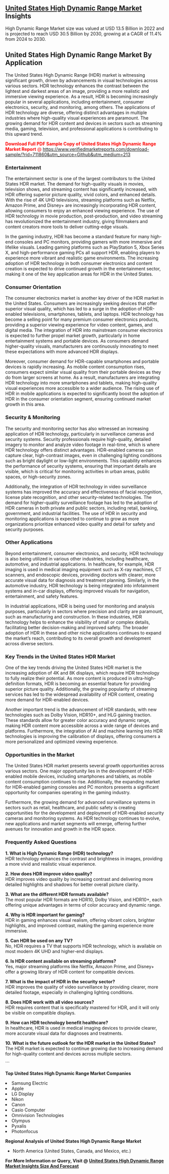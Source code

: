 <h2><a href="https://www.verifiedmarketreports.com/download-sample/?rid=711860&amp;utm_source=Github&amp;utm_medium=213" target="_blank">United States High Dynamic Range Market</a> Insights</h2><p>High Dynamic Range Market size was valued at USD 13.5 Billion in 2022 and is projected to reach USD 30.5 Billion by 2030, growing at a CAGR of 11.4% from 2024 to 2030.</p><p><h2>United States High Dynamic Range Market By Application</h2><p>The United States High Dynamic Range (HDR) market is witnessing significant growth, driven by advancements in visual technologies across various sectors. HDR technology enhances the contrast between the lightest and darkest areas of an image, providing a more realistic and immersive viewing experience. As a result, HDR is becoming increasingly popular in several applications, including entertainment, consumer electronics, security, and monitoring, among others. The applications of HDR technology are diverse, offering distinct advantages in multiple industries where high-quality visual experiences are paramount. The growing demand for HDR content and devices in sectors such as streaming media, gaming, television, and professional applications is contributing to this upward trend.</p><p><p><span class=""><span style="color: #ff0000;"><strong>Download Full PDF Sample Copy of United States High Dynamic Range Market Report</strong> @ </span><a href="https://www.verifiedmarketreports.com/download-sample/?rid=711860&amp;utm_source=Github&amp;utm_medium=213" target="_blank">https://www.verifiedmarketreports.com/download-sample/?rid=711860&amp;utm_source=Github&amp;utm_medium=213</a></span></p></p><h3>Entertainment</h3><p>The entertainment sector is one of the largest contributors to the United States HDR market. The demand for high-quality visuals in movies, television shows, and streaming content has significantly increased, with HDR offering superior picture quality, vivid colors, and enhanced details. With the rise of 4K UHD televisions, streaming platforms such as Netflix, Amazon Prime, and Disney+ are increasingly incorporating HDR content, allowing consumers to enjoy an enhanced viewing experience. The use of HDR technology in movie production, post-production, and video streaming has revolutionized the entertainment industry, giving filmmakers and content creators more tools to deliver cutting-edge visuals.</p><p>In the gaming industry, HDR has become a standard feature for many high-end consoles and PC monitors, providing gamers with more immersive and lifelike visuals. Leading gaming platforms such as PlayStation 5, Xbox Series X, and high-performance gaming PCs all support HDR, enabling players to experience more vibrant and realistic game environments. The increasing adoption of HDR technology in both consumer electronics and content creation is expected to drive continued growth in the entertainment sector, making it one of the key application areas for HDR in the United States.</p><h3>Consumer Orientation</h3><p>The consumer electronics market is another key driver of the HDR market in the United States. Consumers are increasingly seeking devices that offer superior visual quality, which has led to a surge in the adoption of HDR-enabled televisions, smartphones, tablets, and laptops. HDR technology has become a selling point for many premium consumer electronics products, providing a superior viewing experience for video content, games, and digital media. The integration of HDR into mainstream consumer electronics is expected to further propel market growth, particularly in home entertainment systems and portable devices. As consumers demand higher-quality visuals, manufacturers are continuously innovating to meet these expectations with more advanced HDR displays.</p><p>Moreover, consumer demand for HDR-capable smartphones and portable devices is rapidly increasing. As mobile content consumption rises, consumers expect similar visual quality from their portable devices as they do from larger screens at home. As a result, manufacturers are integrating HDR technology into more smartphones and tablets, making high-quality visual experiences more accessible to a wider audience. The rising use of HDR in mobile applications is expected to significantly boost the adoption of HDR in the consumer orientation segment, ensuring continued market growth in this area.</p><h3>Security & Monitoring</h3><p>The security and monitoring sector has also witnessed an increasing application of HDR technology, particularly in surveillance cameras and security systems. Security professionals require high-quality, detailed imagery to monitor and analyze video footage in real-time, which is where HDR technology offers distinct advantages. HDR-enabled cameras can capture clear, high-contrast images, even in challenging lighting conditions such as bright daylight or low-light environments. This capability enhances the performance of security systems, ensuring that important details are visible, which is critical for monitoring activities in urban areas, public spaces, or high-security zones.</p><p>Additionally, the integration of HDR technology in video surveillance systems has improved the accuracy and effectiveness of facial recognition, license plate recognition, and other security-related technologies. The demand for higher-quality surveillance footage has led to the adoption of HDR cameras in both private and public sectors, including retail, banking, government, and industrial facilities. The use of HDR in security and monitoring applications is expected to continue to grow as more organizations prioritize enhanced video quality and detail for safety and security purposes.</p><h3>Other Applications</h3><p>Beyond entertainment, consumer electronics, and security, HDR technology is also being utilized in various other industries, including healthcare, automotive, and industrial applications. In healthcare, for example, HDR imaging is used in medical imaging equipment such as X-ray machines, CT scanners, and endoscopic devices, providing doctors with clearer, more accurate visual data for diagnosis and treatment planning. Similarly, in the automotive industry, HDR technology is being integrated into infotainment systems and in-car displays, offering improved visuals for navigation, entertainment, and safety features.</p><p>In industrial applications, HDR is being used for monitoring and analysis purposes, particularly in sectors where precision and clarity are paramount, such as manufacturing and construction. In these industries, HDR technology helps to enhance the visibility of small or complex details, facilitating better decision-making and improved safety. The broader adoption of HDR in these and other niche applications continues to expand the market’s reach, contributing to its overall growth and development across diverse sectors.</p><h3>Key Trends in the United States HDR Market</h3><p>One of the key trends driving the United States HDR market is the increasing adoption of 4K and 8K displays, which require HDR technology to fully realize their potential. As more content is produced in ultra-high-definition formats, HDR is becoming an essential feature for providing superior picture quality. Additionally, the growing popularity of streaming services has led to the widespread availability of HDR content, creating more demand for HDR-enabled devices.</p><p>Another important trend is the advancement of HDR standards, with new technologies such as Dolby Vision, HDR10+, and HLG gaining traction. These standards allow for greater color accuracy and dynamic range, making HDR content more accessible across a wide range of devices and platforms. Furthermore, the integration of AI and machine learning into HDR technologies is improving the calibration of displays, offering consumers a more personalized and optimized viewing experience.</p><h3>Opportunities in the Market</h3><p>The United States HDR market presents several growth opportunities across various sectors. One major opportunity lies in the development of HDR-enabled mobile devices, including smartphones and tablets, as mobile content consumption continues to rise. Additionally, the expanding market for HDR-enabled gaming consoles and PC monitors presents a significant opportunity for companies operating in the gaming industry.</p><p>Furthermore, the growing demand for advanced surveillance systems in sectors such as retail, healthcare, and public safety is creating opportunities for the development and deployment of HDR-enabled security cameras and monitoring systems. As HDR technology continues to evolve, new applications and market segments will emerge, offering further avenues for innovation and growth in the HDR space.</p><h3>Frequently Asked Questions</h3><p><strong>1. What is High Dynamic Range (HDR) technology?</strong><br>HDR technology enhances the contrast and brightness in images, providing a more vivid and realistic visual experience.</p><p><strong>2. How does HDR improve video quality?</strong><br>HDR improves video quality by increasing contrast and delivering more detailed highlights and shadows for better overall picture clarity.</p><p><strong>3. What are the different HDR formats available?</strong><br>The most popular HDR formats are HDR10, Dolby Vision, and HDR10+, each offering unique advantages in terms of color accuracy and dynamic range.</p><p><strong>4. Why is HDR important for gaming?</strong><br>HDR in gaming enhances visual realism, offering vibrant colors, brighter highlights, and improved contrast, making the gaming experience more immersive.</p><p><strong>5. Can HDR be used on any TV?</strong><br>No, HDR requires a TV that supports HDR technology, which is available on most modern 4K UHD and higher-end displays.</p><p><strong>6. Is HDR content available on streaming platforms?</strong><br>Yes, major streaming platforms like Netflix, Amazon Prime, and Disney+ offer a growing library of HDR content for compatible devices.</p><p><strong>7. What is the impact of HDR in the security sector?</strong><br>HDR improves the quality of video surveillance by providing clearer, more detailed footage, especially in challenging lighting conditions.</p><p><strong>8. Does HDR work with all video sources?</strong><br>HDR requires content that is specifically mastered for HDR, and it will only be visible on compatible displays.</p><p><strong>9. How can HDR technology benefit healthcare?</strong><br>In healthcare, HDR is used in medical imaging devices to provide clearer, more accurate visual data for diagnoses and treatments.</p><p><strong>10. What is the future outlook for the HDR market in the United States?</strong><br>The HDR market is expected to continue growing due to increasing demand for high-quality content and devices across multiple sectors.</p>```</p><p><strong>Top United States High Dynamic Range Market Companies</strong></p><div data-test-id=""><p><li>Samsung Electric</li><li> Apple</li><li> LG Display</li><li> Nikon</li><li> Canon</li><li> Casio Computer</li><li> Omnivision Technologies</li><li> Olympus</li><li> Pyxalis</li><li> Photonfocus</li></p><div><strong>Regional Analysis of&nbsp;United States High Dynamic Range Market</strong></div><ul><li dir="ltr"><p dir="ltr">North America&nbsp;(United States, Canada, and Mexico, etc.)</p></li></ul><p><strong>For More Information or Query, Visit @&nbsp;</strong><strong><a href="https://www.verifiedmarketreports.com/product/high-dynamic-range-market/?utm_source=Github&amp;utm_medium=213" target="_blank">United States High Dynamic Range Market Insights Size And Forecast</a></strong></p></div>
